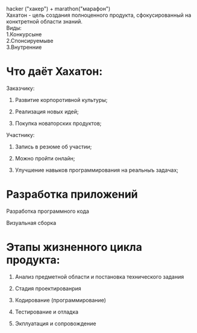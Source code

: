 hacker ("хакер") + marathon("марафон")<br>
Хахатон - цель создания полноценного продукта, сфокусированный на конктретной области знаний. <br>
Виды: <br>
1.Конкурсыне<br>
2.Спонсируемыве<br>
3.Внутренние<br>
# Что даёт Хахатон:
Заказчику:

1. Развитие корпоротивной культуры; <br>

2. Реализация новых идей; <br>

3. Покупка новаторских продуктов; <br>

Участнику: <br>

1. Запись в резюме об участии; <br>

2. Можно пройти онлайн;<br>

3. Улучшение навыков программирования на реальныъ задачах;<br>

# Разработка приложений

Разработка программного кода<br>

Визуальная сборка<br>

# Этапы жизненного цикла продукта:

1. Анализ предметной области и постановка технического задания<br>

2. Стадия проектированрия<br>

3. Кодирование (программирование)<br>

4. Тестирование и отладка<br>

5. Экплуатация  и сопровождение<br>
